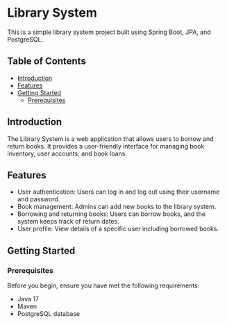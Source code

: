 # Library System

This is a simple library system project built using Spring Boot, JPA, and PostgreSQL.

## Table of Contents

- [Introduction](#introduction)
- [Features](#features)
- [Getting Started](#getting-started)
  - [Prerequisites](#prerequisites)
  

## Introduction

The Library System is a web application that allows users to borrow and return books. It provides a user-friendly interface for managing book inventory, user accounts, and book loans.

## Features

- User authentication: Users can log in and log out using their username and password.
- Book management: Admins can add new books to the library system.
- Borrowing and returning books: Users can borrow books, and the system keeps track of return dates.
- User profile: View details of a specific user including borrowed books.

## Getting Started

### Prerequisites

Before you begin, ensure you have met the following requirements:

- Java 17
- Maven
- PostgreSQL database

